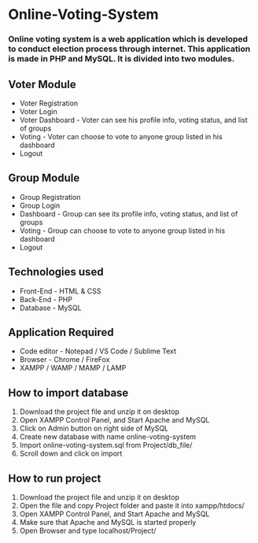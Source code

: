 # Online-Voting-System
### Online voting system is a web application which is developed to conduct election process through internet. This application is made in PHP and MySQL. It is divided into two modules.

## Voter Module
* Voter Registration
* Voter Login
* Voter Dashboard - Voter can see his profile info, voting status, and list of groups
* Voting - Voter can choose to vote to anyone group listed in his dashboard
* Logout

## Group Module
* Group Registration
* Group Login
* Dashboard - Group can see its profile info, voting status, and list of groups
* Voting - Group can choose to vote to anyone group listed in his dashboard
* Logout

## Technologies used
* Front-End - HTML & CSS
* Back-End - PHP
* Database - MySQL

## Application Required
* Code editor - Notepad / VS Code / Sublime Text
* Browser - Chrome / FireFox
* XAMPP / WAMP / MAMP / LAMP

## How to import database
1. Download the project file and unzip it on desktop
2. Open XAMPP Control Panel, and Start Apache and MySQL
3. Click on Admin button on right side of MySQL
4. Create new database with name online-voting-system
5. Import online-voting-system.sql from Project/db_file/
6. Scroll down and click on import

## How to run project
1. Download the project file and unzip it on desktop
2. Open the file and copy Project folder and paste it into xampp/htdocs/
3. Open XAMPP Control Panel, and Start Apache and MySQL
4. Make sure that Apache and MySQL is started properly
5. Open Browser and type localhost/Project/
